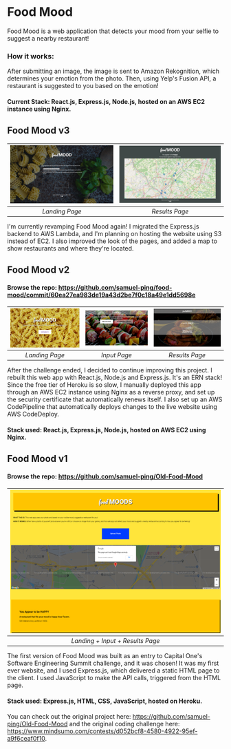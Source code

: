 # Food Mood

Food Mood is a web application that detects your mood from your selfie to suggest a nearby restaurant!

### How it works:

After submitting an image, the image is sent to Amazon Rekognition, which determines your emotion from the photo. Then, using Yelp's Fusion API, a restaurant is suggested to you based on the emotion!

#### Current Stack: React.js, Express.js, Node.js, hosted on an AWS EC2 instance using Nginx.

## Food Mood v3

| ![version 3, view1](./screenshots/food-mood-v3-screenshot1.png) | ![version 3, view2](./screenshots/food-mood-v3-screenshot2.png) |
| :-------------------------------------------------------------: | :-------------------------------------------------------------: |
|                         _Landing Page_                          |                         _Results Page_                          |

I'm currently revamping Food Mood again! I migrated the Express.js backend to AWS Lambda, and I'm planning on hosting the website using S3 instead of EC2. I also improved the look of the pages, and added a map to show restaurants and where they're located.

## Food Mood v2

#### Browse the repo: https://github.com/samuel-ping/food-mood/commit/60ea27ea983de19a43d2be7f0c18a49e1dd5698e

| ![version 2, view1](./screenshots/food-mood-v2-screenshot1.png) | ![version 2, view2](./screenshots/food-mood-v2-screenshot2.png) | ![version 2, view3](./screenshots/food-mood-v2-screenshot3.png) |
| :-------------------------------------------------------------: | :-------------------------------------------------------------: | :-------------------------------------------------------------: |
|                         _Landing Page_                          |                          _Input Page_                           |                         _Results Page_                          |

After the challenge ended, I decided to continue improving this project. I rebuilt this web app with React.js, Node.js and Express.js. It's an ERN stack! Since the free tier of Heroku is so slow, I manually deployed this app through an AWS EC2 instance using Nginx as a reverse proxy, and set up the security certificate that automatically renews itself. I also set up an AWS CodePipeline that automatically deploys changes to the live website using AWS CodeDeploy.

#### Stack used: React.js, Express.js, Node.js, hosted on AWS EC2 using Nginx.

## Food Mood v1

#### Browse the repo: https://github.com/samuel-ping/Old-Food-Mood

| ![version 1, view1](./screenshots/food-mood-v1-screenshot1.png) |
| :-------------------------------------------------------------: |
|                _Landing + Input + Results Page_                 |

The first version of Food Mood was built as an entry to Capital One's Software Engineering Summit challenge, and it was chosen! It was my first ever website, and I used Express.js, which delivered a static HTML page to the client. I used JavaScript to make the API calls, triggered from the HTML page.

#### Stack used: Express.js, HTML, CSS, JavaScript, hosted on Heroku.

You can check out the original project here: https://github.com/samuel-ping/Old-Food-Mood and the original coding challenge here: https://www.mindsumo.com/contests/d052bcf8-4580-4922-95ef-a9f6ceaf0f10.
